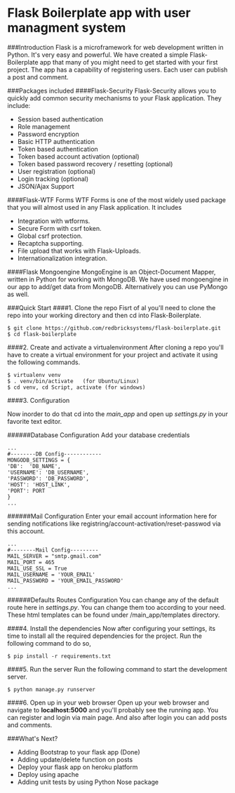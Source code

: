 # Flask Boilerplate app with user managment system

###Introduction
Flask is a microframework for web development written in Python. It's very easy and powerful. We have created a simple Flask-Boilerplate app that many of you might need to get started with your first project. The app has a capability of registering users. Each user can publish a post and comment.

###Packages included
####Flask-Security
Flask-Security allows you to quickly add common security mechanisms to your Flask application. They include:

- Session based authentication
- Role management
- Password encryption
- Basic HTTP authentication
- Token based authentication
- Token based account activation (optional)
- Token based password recovery / resetting (optional)
- User registration (optional)
- Login tracking (optional)
- JSON/Ajax Support

####Flask-WTF Forms
WTF Forms is one of the most widely used package that you will almost used in any Flask application. It includes

- Integration with wtforms.
- Secure Form with csrf token.
- Global csrf protection.
- Recaptcha supporting.
- File upload that works with Flask-Uploads.
- Internationalization integration.

####Flask Mongoengine
MongoEngine is an Object-Document Mapper, written in Python for working with MongoDB. We have used mongoengine in our app to add/get data from MongoDB. Alternatively you can use PyMongo as well.

###Quick Start
####1. Clone the repo
Fisrt of al you'll need to clone the repo into your working directory and then cd into Flask-Boilerplate.

    $ git clone https://github.com/redbricksystems/flask-boilerplate.git
    $ cd flask-boilerplate
    
####2. Create and activate a virtualenvironment
After cloning a repo you'll have to create a virtual environment for your project and activate it using the following commands.

    $ virtualenv venv
    $ . venv/bin/activate   (for Ubuntu/Linux)
    $ cd venv, cd Script, activate (for windows)

####3. Configuration

Now inorder to do that cd into the *main_app* and open up *settings.py* in your favorite text editor.

######Database Configuration
Add your database credentials

    ...
    #--------DB Config------------
    MONGODB_SETTINGS = {
    'DB':  'DB_NAME',
    'USERNAME': 'DB_USERNAME',
    'PASSWORD': 'DB_PASSWORD',
    'HOST': 'HOST_LINK',
    'PORT': PORT
    }
    ...
    
######Mail Configuration
Enter your email account information here for sending notifications like registring/account-activation/reset-passwod via this account.

	...
    #--------Mail Config---------
    MAIL_SERVER = "smtp.gmail.com"
    MAIL_PORT = 465
    MAIL_USE_SSL = True
    MAIL_USERNAME = 'YOUR_EMAIL'
    MAIL_PASSWORD = 'YOUR_EMAIL_PASSWORD'
    ...

######Defaults Routes Configuration
You can change any of the default route here in *settings.py*. You can change them too according to your need. These html templates can be found under /main_app/templates directory.

####4. Install the dependencies
Now after configuring your settings, its time to install all the required dependencies for the project. Run the following command to do so,

`$ pip install -r requirements.txt`

####5. Run the server
Run the following command to start the development server.

`$ python manage.py runserver`

####6. Open up in your web browser
Open up your web browser and navigate to **localhost:5000** and you'll probably see the running app. You can register and login via main page. And also after login you can add posts and comments.

###What's Next?

- Adding Bootstrap to your flask app (Done)
- Adding update/delete function on posts
- Deploy your flask app on heroku platform
- Deploy using apache
- Adding unit tests by using Python Nose package